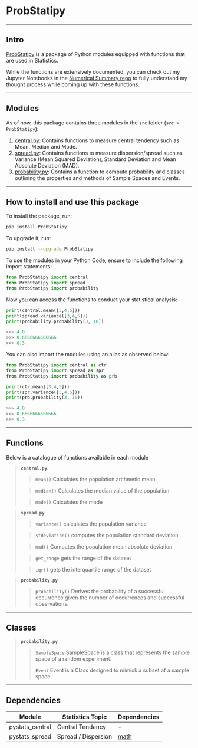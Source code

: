# ProbStatipy
---

## Intro
[ProbStatipy](https://pypi.org/project/ProbStatipy/) is a package of Python modules equipped with functions that are used in Statistics.

While the functions are extensively documented, you can check out my Jupyter Notebooks in the [Numerical Summary repo](https://github.com/0gregory0/Numerical-Summary) to fully understand my thought process while coming up with these functions.

---

## Modules
As of now, this package contains three modules in the `src` folder (`src > ProbStatipy`):
1. [central.py](https://github.com/0gregory0/ProbStatipy/blob/main/src/ProbStatipy/central.py): Contains functions to measure central tendency such as Mean, Median and Mode.
2. [spread.py](https://github.com/0gregory0/ProbStatipy/blob/main/src/ProbStatipy/spread.py): Contains functions to measure dispersion/spread such as Variance (Mean Squared Deviation), Standard Deviation and Mean Absolute Deviation (MAD).
3. [probability.py](https://github.com/0gregory0/ProbStatipy/blob/main/src/ProbStatipy/probability.py): Contains a function to compute probability and classes outlining the properties and methods of Sample Spaces and Events.

---

## How to install and use this package
To install the package, run:

```bash
pip install ProbStatipy
```

To upgrade it, run:

```bash
pip install --upgrade ProbStatipy
```

To use the modules in your Python Code, ensure to include the following import statements:

```python
from ProbStatipy import central
from ProbStatipy import spread
from ProbStatipy import probability
```

Now you can access the functions to conduct your statistical analysis:

```python
print(central.mean([3,4,5]))
print(spread.variance([3,4,5]))
print(probability.probability(3, 10))
```
```powershell
>>> 4.0
>>> 0.6666666666666
>>> 0.3
```

You can also import the modules using an alias as observed below:
```python
from ProbStatipy import central as ctr
from ProbStatipy import spread as spr
from ProbStatipy import probability as prb

print(ctr.mean([3,4,5]))
print(spr.variance([3,4,5]))
print(prb.probability(3, 10))
```

```powershell
>>> 4.0
>>> 0.6666666666666
>>> 0.3
```

---

## Functions
Below is a catalogue of functions available in each module
> **`central.py`**
>  > `mean()`
>  > Calculates the population arithmetic mean
>
>  > `median()`
>  > Calculates the median value of the population
>
>  > `mode()`
>  > Calculates the mode


> **`spread.py`**
>  > `variance()`
>  > calculates the population variance
>
>  > `stdeviation()`
>  > computes the population standard deviation
> 
>  > `mad()`
>  > Computes the population mean absolute deviation
> 
>  > `get_range`
>  > gets the range of the dataset
> 
>  > `iqr()`
>  > gets the interquartile range of the dataset

> **`probability.py`**
> >`probability()`
> >Derives the probability of a successful occurrence given the number of occurrences and successful observations.

---

## Classes
> **`probability.py`**
> >`SampleSpace`
> >SampleSpace is a class that represents the sample space of a random experiment.
> >
> >`Event`
> >Event is a Class designed to mimick a subset of a sample space.

---

## Dependencies

| Module | Statistics Topic | Dependencies |
| --- | --- | --- | 
| pystats_central | Central Tendancy | - |     
| pystats_spread | Spread / Dispersion | [math](https://docs.python.org/3/library/math.html) |     

